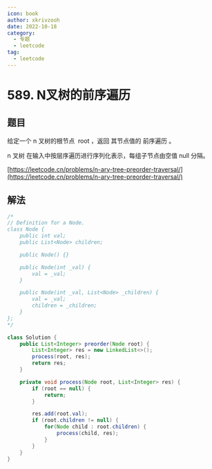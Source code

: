 ```yaml
---
icon: book
author: xkrivzooh
date: 2022-10-18
category:
  - 专题
  - leetcode
tag:
  - leetcode
---
```


# 589. N叉树的前序遍历

## 题目

给定一个 n 叉树的根节点  root ，返回 其节点值的 前序遍历 。

n 叉树 在输入中按层序遍历进行序列化表示，每组子节点由空值 null 分隔。

[https://leetcode.cn/problems/n-ary-tree-preorder-traversal/](https://leetcode.cn/problems/n-ary-tree-preorder-traversal/)

## 解法

```java
/*
// Definition for a Node.
class Node {
    public int val;
    public List<Node> children;

    public Node() {}

    public Node(int _val) {
        val = _val;
    }

    public Node(int _val, List<Node> _children) {
        val = _val;
        children = _children;
    }
};
*/

class Solution {
    public List<Integer> preorder(Node root) {
        List<Integer> res = new LinkedList<>();
        process(root, res);
        return res;
    }

    private void process(Node root, List<Integer> res) {
        if (root == null) {
            return;
        }

        res.add(root.val);
        if (root.children != null) {
            for(Node child : root.children) {
                process(child, res);
            }
        }
    }
}
```

<!-- @include: ../../scaffolds/post_footer.md -->

